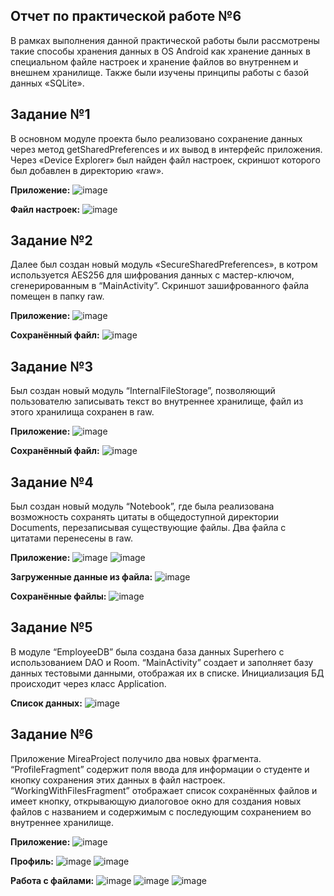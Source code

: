 Отчет по практической работе №6
----
В рамках выполнения данной практической работы были рассмотрены такие способы хранения данных в OS Android как хранение данных в специальном файле настроек и хранение файлов во внутреннем и внешнем хранилище. Также были изучены принципы работы с базой данных «SQLite».

Задание №1
--
В основном модуле проекта было реализовано сохранение  данных через метод getSharedPreferences и их вывод в интерфейс приложения. Через «Device Explorer» был найден файл настроек, скриншот которого был добавлен в директорию «raw».

**Приложение:**
![image](https://github.com/user-attachments/assets/b17aac70-0f79-4d60-9415-2191601cfc38)

**Файл настроек:**
![image](https://github.com/user-attachments/assets/5284764b-e3e3-4c14-8633-79977f4a51ee)

Задание №2
--
Далее был создан новый модуль «SecureSharedPreferences», в котром используется AES256 для шифрования данных с мастер-ключом, сгенерированным в “MainActivity”. Скриншот зашифрованного файла помещен в папку raw.

**Приложение:**
![image](https://github.com/user-attachments/assets/f5f5fc0b-c1e7-4067-b03c-d4b53d045fe0)

**Сохранённый файл:**
![image](https://github.com/user-attachments/assets/9eca0ef0-ecd1-41e4-9d0c-f4106e7b4c5c)

Задание №3
--
Был создан новый модуль “InternalFileStorage”, позволяющий пользователю записывать текст во внутреннее хранилище, файл из этого хранилища сохранен в raw.

**Приложение:**
![image](https://github.com/user-attachments/assets/2e62d58e-887f-40b0-afd5-0b54e42e4fb8)

**Сохранённый файл:**
![image](https://github.com/user-attachments/assets/25145e9c-9864-478c-9d10-55759d0f91e7)

Задание №4
--
Был создан новый модуль “Notebook”, где была реализована возможность сохранять цитаты в общедоступной директории Documents, перезаписывая существующие файлы. Два файла с цитатами перенесены в raw.

**Приложение:**
![image](https://github.com/user-attachments/assets/e429ad97-0b1c-46a0-8972-faa680db327c)
![image](https://github.com/user-attachments/assets/6fb62d1d-b8e6-463c-baae-14e5ad8d79ac)

**Загруженные данные из файла:**
![image](https://github.com/user-attachments/assets/d4b61ab9-2207-4ff0-852f-f240891f939e)

**Сохранённые файлы:**
![image](https://github.com/user-attachments/assets/dfba2828-4643-4d87-9b32-0388352be48a)

Задание №5
--
В модуле “EmployeeDB” была создана база данных Superhero с использованием DAO и Room. “MainActivity” создает и заполняет базу данных тестовыми данными, отображая их в списке. Инициализация БД происходит через класс Application.

**Список данных:**
![image](https://github.com/user-attachments/assets/d27d7918-dcc4-48b4-8c66-9924aea24842)

Задание №6
--
Приложение MireaProject получило два новых фрагмента. “ProfileFragment” содержит поля ввода для информации о студенте и кнопку сохранения этих данных в файл настроек. “WorkingWithFilesFragment” отображает список сохранённых файлов и имеет кнопку, открывающую диалоговое окно для создания новых файлов с названием и содержимым с последующим сохранением во внутреннее хранилище.

**Приложение:**
![image](https://github.com/user-attachments/assets/547042d8-da4f-44cb-9ed1-ae6711f27073)

**Профиль:**
![image](https://github.com/user-attachments/assets/346a07b7-0369-4b4c-9781-6daab093e08a)
![image](https://github.com/user-attachments/assets/c7fda188-4fc4-42f1-ac45-6361c545af28)

**Работа с файлами:**
![image](https://github.com/user-attachments/assets/f5c199c7-d9ca-45c5-9eed-ac4d122fae68)
![image](https://github.com/user-attachments/assets/48d372c0-727a-4d5f-9a73-9898808fb123)
![image](https://github.com/user-attachments/assets/7e00f0cf-f33d-4138-a553-e545047e98a8)
